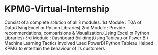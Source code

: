 # KPMG-Virtual-Internship
Consist of a complete solution of all 3 modules.
1st Module : TQA of Data(Using Excel or Python Libraries)
2nd Module : Provide recommendations, comparisions & Visualization.(Using Excel or Python Libraries)
3rd Module : Dashboard Building(Using Tableau or Power BI)
Machine Learning Tactics involved
Used PowerBI Python Tableau
Helped KPMG to entertain the behaviour of its customers
